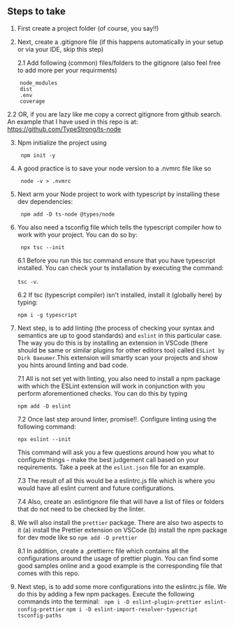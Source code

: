 ## Steps to take

1. First create a project folder (of course, you say!!)

2. Next, create a .gitignore file (if this happens automatically in your setup or via your IDE, skip this step)

   2.1 Add following (common) files/folders to the gitignore (also feel free to add more per your requirments)

```
    node_modules
    dist
    .env
    coverage
```

2.2 OR, if you are lazy like me copy a correct gitignore from github search. An example that I have used in this repo is at: https://github.com/TypeStrong/ts-node

3. Npm initialize the project using

   ` npm init -y`

4. A good practice is to save your node version to a .nvmrc file like so

   ` node -v > .nvmrc`

5. Next arm your Node project to work with typescript by installing these dev dependencies:

   ` npm add -D ts-node @types/node`

6. You also need a tsconfig file which tells the typescript compiler how to work with your project. You can do so by:

   ` npx tsc --init`

   6.1 Before you run this tsc command ensure that you have typescript installed. You can check your ts installation by executing the command:

   `tsc -v`.

   6.2 If tsc (typescript compiler) isn't installed, install it (globally here) by typing:

   `npm i -g typescript`

7. Next step, is to add linting (the process of checking your syntax and semantics are up to good standards) and `eslint` in this particular case. The way you do this is by installing an extension in VSCode (there should be same or similar plugins for other editors too) called `ESLint by Dirk Baeumer`.This extension will smartly scan your projects and show you hints around linting and bad code.

   7.1 All is not set yet with linting, you also need to install a npm package with which the ESLint extension will work in conjunction with you perform aforementioned checks. You can do this by typing

   `npm add -D eslint`

   7.2 Once last step around linter, promise!!. Configure linting using the following command:

   `npx eslint --init`

   This command will ask you a few questions around how you what to configure things - make the best judgement call based on your requirements. Take a peek at the `eslint.json` file for an example.

   7.3 The result of all this would be a eslintrc.js file which is where you would have all eslint current and future configurations.

   7.4 Also, create an .eslintignore file that will have a list of files or folders that do not need to be checked by the linter.

8. We will also install the `prettier` package. There are also two aspects to it (a) install the Prettier extension on VSCode (b) install the npm package for dev mode like so `npm add -D prettier`

   8.1 In addition, create a .prettierrc file which contains all the configurations around the usage of prettier plugin. You can find some good samples online and a good example is the corresponding file that comes with this repo.

9. Next step, is to add some more configurations into the eslintrc.js file. We do this by adding a few npm packages. Execute the following commands into the terminal:
   ` npm i -D eslint-plugin-prettier eslint-config-prettier`
   `npm i -D eslint-import-resolver-typescript tsconfig-paths`

